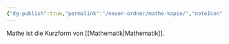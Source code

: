 ```yaml
---
{"dg-publish":true,"permalink":"/neuer-ordner/mathe-kopie/","noteIcon":""}
---
```


Mathe ist die Kurzform von [[Mathematik\|Mathematik]].